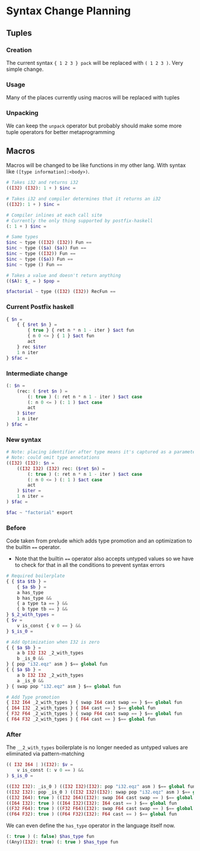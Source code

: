 # Syntax Change Planning

## Tuples
### Creation
The current syntax `{ 1 2 3 } pack` will be replaced with `( 1 2 3 )`. Very simple change.

### Usage
Many of the places currently using macros will be replaced with tuples

### Unpacking
We can keep the `unpack` operator but probably should make some more tuple operators for better metaprogramming

## Macros
Macros will be changed to be like functions in my other lang. With syntax like `([type information]:<body>)`.
```php
# Takes i32 and returns i32
((I32) (I32): 1 + ) $inc =

# Takes i32 and compiler determines that it returns an i32
((I32): 1 + ) $inc =

# Compiler inlines at each call site
# Currently the only thing supported by postfix-haskell
(: 1 + ) $inc =

# Same types
$inc ~ type ((I32) (I32)) Fun ==
$inc ~ type (($a) ($a)) Fun ==
$inc ~ type ((I32)) Fun ==
$inc ~ type (($a)) Fun ==
$inc ~ type () Fun ==

# Takes a value and doesn't return anything
(($A): $_ = ) $pop =

$factorial ~ type ((I32) (I32)) RecFun ==
```

### Current Postfix haskell
```php
{ $n =
    { { $ret $n } =
        { true } { ret n * n 1 - iter } $act fun
        { n 0 <= } { 1 } $act fun
        act
    } rec $iter
    1 n iter
} $fac =
```

### Intermediate change
```php
(: $n =
    (rec: ( $ret $n ) =
        (: true ) (: ret n * n 1 - iter ) $act case
        (: n 0 <= ) (: 1 ) $act case
        act
    ) $iter
    1 n iter
) $fac =
```

### New syntax
```php
# Note: placing identifier after type means it's captured as a parameter
# Note: could omit type annotations
((I32) (I32): $n =
    ((I32 I32) (I32) rec: ($ret $n) =
        (: true ) (: ret n * n 1 - iter ) $act case
        (: n 0 <= ) (: 1 ) $act case
        act
    ) $iter =
    1 n iter =
) $fac =

$fac ~ "factorial" export
```


### Before
Code taken from prelude which adds type promotion and an optimization to the builtin `==` operator.
- Note that the builtin `==` operator also accepts untyped values so we have to check for that in all the conditions to prevent syntax errors
```php
# Required boilerplate
{ { $ta $tb } =
	{ $a $b } =
	a has_type
	b has_type &&
	{ a type ta == } &&
	{ b type tb == } &&
} $_2_with_types =
{ $v =
    v is_const { v 0 == } &&
} $_is_0 =

# Add Optimization when I32 is zero
{ { $a $b } =
	a b I32 I32 _2_with_types
	b _is_0 &&
} { pop "i32.eqz" asm } $== global fun
{ { $a $b } =
	a b I32 I32 _2_with_types
	a _is_0 &&
} { swap pop "i32.eqz" asm } $== global fun

# Add Type promotion
{ I32 I64 _2_with_types } { swap I64 cast swap == } $== global fun
{ I64 I32 _2_with_types } { I64 cast == } $== global fun
{ F32 F64 _2_with_types } { swap F64 cast swap == } $== global fun
{ F64 F32 _2_with_types } { F64 cast == } $== global fun
```

### After
The `__2_with_types` boilerplate is no longer needed as untyped values are eliminated via pattern-matching
```php
(( I32 I64 | )(I32): $v =
    v is_const (: v 0 == ) &&
) $_is_0 =

((I32 I32): _is_0 ) ((I32 I32)(I32): pop "i32.eqz" asm ) $== global fun
((I32 I32): pop _is_0 ) ((I32 I32)(I32): swap pop "i32.eqz" asm ) $== global fun
((I32 I64): true ) ((I32 I64)(I32): swap I64 cast swap == ) $== global fun
((I64 I32): true ) ((I64 I32)(I32): I64 cast == ) $== global fun
((F32 F64): true ) ((F32 F64)(I32): swap F64 cast swap == ) $== global fun
((F64 F32): true ) ((F64 F32)(I32): F64 cast == ) $== global fun
```

We can even define the `has_type` operator in the language itself now.
```php
(: true ) (: false) $has_type fun
((Any)(I32): true) (: true ) $has_type fun
```